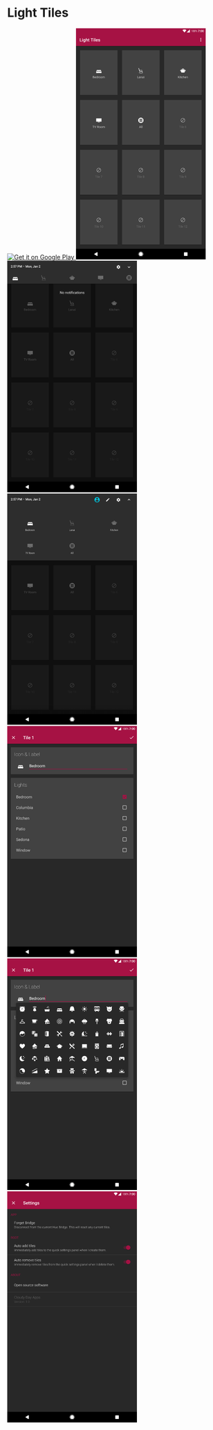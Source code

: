 # Light Tiles

<a href="https://play.google.com/store/apps/details?id=day.cloudy.apps.tiles" target="_blank">
  <img alt="Get it on Google Play"
       src="https://developer.android.com/images/brand/en_generic_rgb_wo_60.png" />
</a>

<img src="https://github.com/Gaelan-Bolger/LightTiles-Android/blob/master/art/screen1.png" width="300">
<img src="https://github.com/Gaelan-Bolger/LightTiles-Android/blob/master/art/screen2.png" width="300">
<img src="https://github.com/Gaelan-Bolger/LightTiles-Android/blob/master/art/screen3.png" width="300">
<img src="https://github.com/Gaelan-Bolger/LightTiles-Android/blob/master/art/screen4.png" width="300">
<img src="https://github.com/Gaelan-Bolger/LightTiles-Android/blob/master/art/screen5.png" width="300">
<img src="https://github.com/Gaelan-Bolger/LightTiles-Android/blob/master/art/screen6.png" width="300">